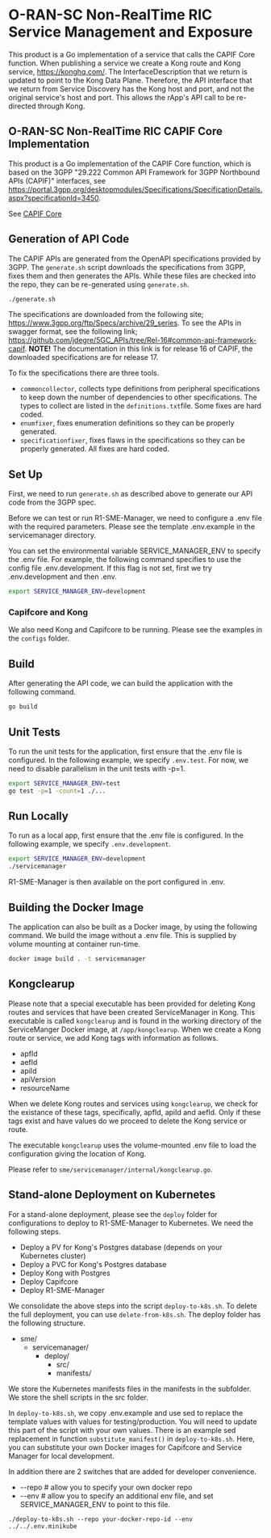 <!--
-
========================LICENSE_START=================================
O-RAN-SC
%%
Copyright (C) 2024 OpenInfra Foundation Europe. All rights reserved.
%%
Licensed under the Apache License, Version 2.0 (the "License");
you may not use this file except in compliance with the License.
You may obtain a copy of the License at

     http://www.apache.org/licenses/LICENSE-2.0

Unless required by applicable law or agreed to in writing, software
distributed under the License is distributed on an "AS IS" BASIS,
WITHOUT WARRANTIES OR CONDITIONS OF ANY KIND, either express or implied.
See the License for the specific language governing permissions and
limitations under the License.
========================LICENSE_END===================================

-->

# O-RAN-SC Non-RealTime RIC Service Management and Exposure

This product is a Go implementation of a service that calls the CAPIF Core function. When publishing a service we create a Kong route and Kong service, https://konghq.com/. The InterfaceDescription that we return is updated to point to the Kong Data Plane. Therefore, the API interface that we return from Service Discovery has the Kong host and port, and not the original service's host and port. This allows the rApp's API call to be re-directed through Kong.

## O-RAN-SC Non-RealTime RIC CAPIF Core Implementation

This product is a Go implementation of the CAPIF Core function, which is based on the 3GPP "29.222 Common API Framework for 3GPP Northbound APIs (CAPIF)" interfaces, see https://portal.3gpp.org/desktopmodules/Specifications/SpecificationDetails.aspx?specificationId=3450.

See [CAPIF Core](../capifcore/README.md)

## Generation of API Code

The CAPIF APIs are generated from the OpenAPI specifications provided by 3GPP. The `generate.sh` script downloads the
specifications from 3GPP, fixes them and then generates the APIs. While these files are checked into the repo, they can be re-generated using `generate.sh`.

```sh
./generate.sh
```

The specifications are downloaded from the following site; https://www.3gpp.org/ftp/Specs/archive/29_series. To see
the APIs in swagger format, see the following link; https://github.com/jdegre/5GC_APIs/tree/Rel-16#common-api-framework-capif.
**NOTE!** The documentation in this link is for release 16 of CAPIF, the downloaded specifications are for release 17.

To fix the specifications there are three tools.
- `commoncollector`, collects type definitions from peripheral specifications to keep down the number of dependencies to
  other specifications. The types to collect are listed in the `definitions.txt`file. Some fixes are hard coded.
- `enumfixer`, fixes enumeration definitions so they can be properly generated.
- `specificationfixer`, fixes flaws in the specifications so they can be properly generated. All fixes are hard coded.

## Set Up

First, we need to run `generate.sh` as described above to generate our API code from the 3GPP spec.

Before we can test or run R1-SME-Manager, we need to configure a .env file with the required parameters. Please see the template .env.example in the servicemanager directory.

You can set the environmental variable SERVICE_MANAGER_ENV to specify the .env file. For example, the following command specifies to use the config file
.env.development. If this flag is not set, first we try .env.development and then .env.

```sh
export SERVICE_MANAGER_ENV=development
```

### Capifcore and Kong

We also need Kong and Capifcore to be running. Please see the examples in the `configs` folder.

## Build

After generating the API code, we can build the application with the following command.

```sh
go build
```

## Unit Tests

To run the unit tests for the application, first ensure that the .env file is configured. In the following example, we specify `.env.test`. For now, we need to disable parallelism in the unit tests with -p=1.

```sh
export SERVICE_MANAGER_ENV=test
go test -p=1 -count=1 ./...
```

## Run Locally

To run as a local app, first ensure that the .env file is configured. In the following example, we specify `.env.development`.

```sh
export SERVICE_MANAGER_ENV=development
./servicemanager
```

R1-SME-Manager is then available on the port configured in .env.

## Building the Docker Image

The application can also be built as a Docker image, by using the following command. We build the image without a .env file. This is supplied by volume mounting at container run-time.

```sh
docker image build . -t servicemanager
```

## Kongclearup

Please note that a special executable has been provided for deleting Kong routes and services that have been created ServiceManager in Kong. This executable is called `kongclearup` and is found in the working directory of the ServiceManger Docker image, at `/app/kongclearup`. When we create a Kong route or service, we add Kong tags with information as follows.
  * apfId
  * aefId
  * apiId
  * apiVersion
  * resourceName

When we delete Kong routes and services using `kongclearup`, we check for the existance of these tags, specifically, apfId, apiId and aefId. Only if these tags exist and have values do we proceed to delete the Kong service or route. 

The executable `kongclearup` uses the volume-mounted .env file to load the configuration giving the location of Kong. 

Please refer to `sme/servicemanager/internal/kongclearup.go`.

## Stand-alone Deployment on Kubernetes

For a stand-alone deployment, please see the `deploy` folder for configurations to deploy to R1-SME-Manager to Kubernetes. We need the following steps.
 - Deploy a PV for Kong's Postgres database (depends on your Kubernetes cluster)
 - Deploy a PVC for Kong's Postgres database
 - Deploy Kong with Postgres
 - Deploy Capifcore
 - Deploy R1-SME-Manager

We consolidate the above steps into the script `deploy-to-k8s.sh`. To delete the full deployment, you can use `delete-from-k8s.sh`. The deploy folder has the following structure.

- sme/
  - servicemanager/
    - deploy/
      - src/
      - manifests/

We store the Kubernetes manifests files in the manifests in the subfolder. We store the shell scripts in the src folder. 

In `deploy-to-k8s.sh`, we copy .env.example and use sed to replace the template values with values for testing/production. You will need to update this part of the script with your own values. There is an example sed replacement in function `substitute_manifest()` in `deploy-to-k8s.sh`. Here, you can substitute your own Docker images for Capifcore and Service Manager for local development.

In addition there are 2 switches that are added for developer convenience.
 * --repo # allow you to specify your own docker repo
 * --env  # allow you to specify an additional env file, and set SERVICE_MANAGER_ENV to point to this file.

`./deploy-to-k8s.sh --repo your-docker-repo-id --env ../../.env.minikube`
